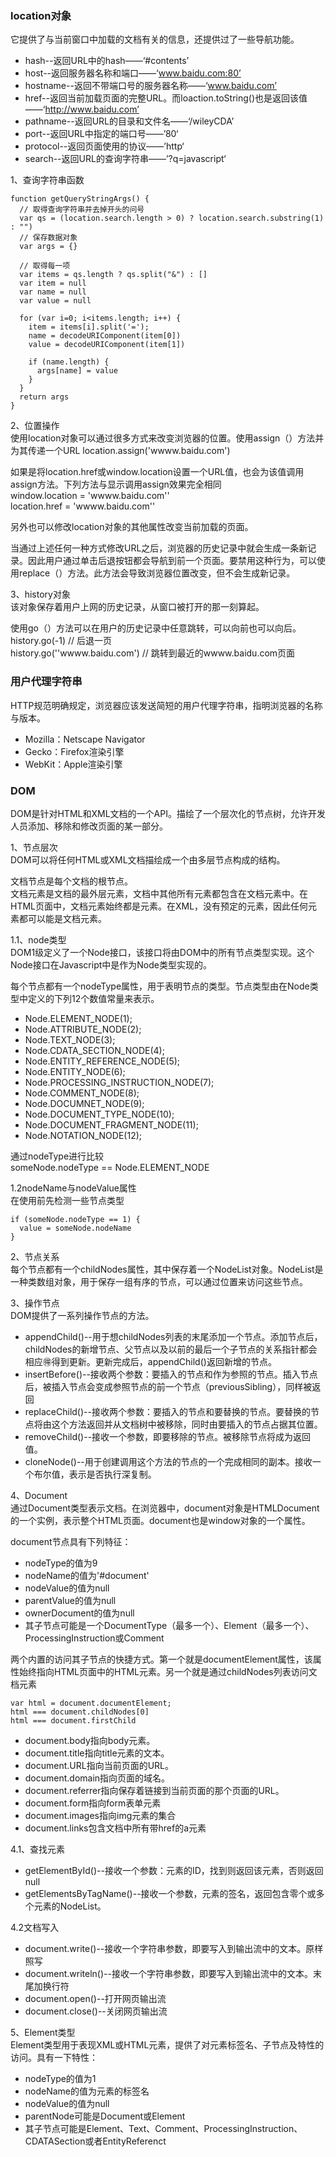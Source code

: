 ### location对象
它提供了与当前窗口中加载的文档有关的信息，还提供过了一些导航功能。  

* hash--返回URL中的hash——‘#contents’
* host--返回服务器名称和端口——‘www.baidu.com:80’
* hostname--返回不带端口号的服务器名称——‘www.baidu.com’
* href--返回当前加载页面的完整URL。而loaction.toString()也是返回该值——‘http://www.baidu.com’
* pathname--返回URL的目录和文件名——‘/wileyCDA’
* port--返回URL中指定的端口号——’80‘
* protocol--返回页面使用的协议——’http‘
* search--返回URL的查询字符串——’?q=javascript‘

1、查询字符串函数  
```
function getQueryStringArgs() {
  // 取得查询字符串并去掉开头的问号
  var qs = (location.search.length > 0) ? location.search.substring(1) : "")
  // 保存数据对象
  var args = {}

  // 取得每一项
  var items = qs.length ? qs.split("&") : []
  var item = null
  var name = null
  var value = null

  for (var i=0; i<items.length; i++) {
    item = items[i].split('=');
    name = decodeURIComponent(item[0])
    value = decodeURIComponent(item[1])

    if (name.length) {
      args[name] = value
    }
  }
  return args
}
```

2、位置操作  
使用location对象可以通过很多方式来改变浏览器的位置。使用assign（）方法并为其传递一个URL
location.assign('wwww.baidu.com')

如果是将location.href或window.location设置一个URL值，也会为该值调用assign方法。下列方法与显示调用assign效果完全相同  
window.location = 'wwww.baidu.com''  
location.href = 'wwww.baidu.com''

另外也可以修改location对象的其他属性改变当前加载的页面。  

当通过上述任何一种方式修改URL之后，浏览器的历史记录中就会生成一条新记录。因此用户通过单击后退按钮都会导航到前一个页面。要禁用这种行为，可以使用replace（）方法。此方法会导致浏览器位置改变，但不会生成新记录。

3、history对象  
该对象保存着用户上网的历史记录，从窗口被打开的那一刻算起。  

使用go（）方法可以在用户的历史记录中任意跳转，可以向前也可以向后。  
history.go(-1) // 后退一页  
history.go(''wwww.baidu.com') // 跳转到最近的wwww.baidu.com页面

### 用户代理字符串
HTTP规范明确规定，浏览器应该发送简短的用户代理字符串，指明浏览器的名称与版本。

* Mozilla：Netscape Navigator
* Gecko：Firefox渲染引擎
* WebKit：Apple渲染引擎

### DOM
DOM是针对HTML和XML文档的一个API。描绘了一个层次化的节点树，允许开发人员添加、移除和修改页面的某一部分。  

1、节点层次  
DOM可以将任何HTML或XML文档描绘成一个由多层节点构成的结构。  

文档节点是每个文档的根节点。  
文档元素是文档的最外层元素，文档中其他所有元素都包含在文档元素中。在HTML页面中，文档元素始终都是<html>元素。在XML，没有预定的元素，因此任何元素都可以能是文档元素。  

1.1、node类型  
DOM1级定义了一个Node接口，该接口将由DOM中的所有节点类型实现。这个Node接口在Javascript中是作为Node类型实现的。  

每个节点都有一个nodeType属性，用于表明节点的类型。节点类型由在Node类型中定义的下列12个数值常量来表示。  
* Node.ELEMENT_NODE(1);
* Node.ATTRIBUTE_NODE(2);
* Node.TEXT_NODE(3);
* Node.CDATA_SECTION_NODE(4);
* Node.ENTITY_REFERENCE_NODE(5);
* Node.ENTITY_NODE(6);
* Node.PROCESSING_INSTRUCTION_NODE(7);
* Node.COMMENT_NODE(8);
* Node.DOCUMNET_NODE(9);
* Node.DOCUMENT_TYPE_NODE(10);
* Node.DOCUMENT_FRAGMENT_NODE(11);
* Node.NOTATION_NODE(12);

通过nodeType进行比较  
someNode.nodeType == Node.ELEMENT_NODE

1.2nodeName与nodeValue属性  
在使用前先检测一些节点类型  
```
if (someNode.nodeType == 1) {
  value = someNode.nodeName
}
```

2、节点关系  
每个节点都有一个childNodes属性，其中保存着一个NodeList对象。NodeList是一种类数组对象，用于保存一组有序的节点，可以通过位置来访问这些节点。

3、操作节点  
DOM提供了一系列操作节点的方法。  
* appendChild()--用于想childNodes列表的末尾添加一个节点。添加节点后，childNodes的新增节点、父节点以及以前的最后一个子节点的关系指针都会相应🉐️得到更新。更新完成后，appendChild()返回新增的节点。  
* insertBefore()--接收两个参数：要插入的节点和作为参照的节点。插入节点后，被插入节点会变成参照节点的前一个节点（previousSibling），同样被返回  
* replaceChild()--接收两个参数：要插入的节点和要替换的节点。要替换的节点将由这个方法返回并从文档树中被移除，同时由要插入的节点占据其位置。  
* removeChild()--接收一个参数，即要移除的节点。被移除节点将成为返回值。  
* cloneNode()--用于创建调用这个方法的节点的一个完成相同的副本。接收一个布尔值，表示是否执行深复制。  

4、Document  
通过Document类型表示文档。在浏览器中，document对象是HTMLDocument的一个实例，表示整个HTML页面。document也是window对象的一个属性。  

document节点具有下列特征：  
* nodeType的值为9
* nodeName的值为'#document'
* nodeValue的值为null
* parentValue的值为null
* ownerDocument的值为null
* 其子节点可能是一个DocumentType（最多一个）、Element（最多一个）、ProcessingInstruction或Comment

两个内置的访问其子节点的快捷方式。第一个就是documentElement属性，该属性始终指向HTML页面中的HTML元素。另一个就是通过childNodes列表访问文档元素
```
var html = document.documentElement;
html === document.childNodes[0]
html === document.firstChild
```
* document.body指向body元素。  
* document.title指向title元素的文本。  
* document.URL指向当前页面的URL。  
* document.domain指向页面的域名。  
* document.referrer指向保存着链接到当前页面的那个页面的URL。  
* document.form指向form表单元素  
* document.images指向img元素的集合  
* document.links包含文档中所有带href的a元素

4.1、查找元素  
* getElementById()--接收一个参数：元素的ID，找到则返回该元素，否则返回null  
* getElementsByTagName()--接收一个参数，元素的签名，返回包含零个或多个元素的NodeList。

4.2文档写入  
* document.write()--接收一个字符串参数，即要写入到输出流中的文本。原样照写
* document.writeln()--接收一个字符串参数，即要写入到输出流中的文本。末尾加换行符
* document.open()--打开网页输出流
* document.close()--关闭网页输出流

5、Element类型  
Element类型用于表现XML或HTML元素，提供了对元素标签名、子节点及特性的访问。具有一下特性：  
* nodeType的值为1
* nodeName的值为元素的标签名
* nodeValue的值为null
* parentNode可能是Document或Element
* 其子节点可能是Element、Text、Comment、ProcessingInstruction、CDATASection或者EntityReferenct

